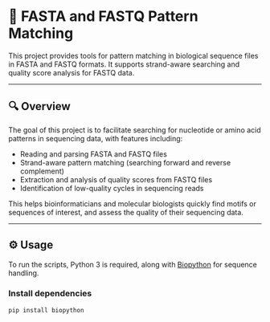 # 🧬 FASTA and FASTQ Pattern Matching

This project provides tools for pattern matching in biological sequence files in FASTA and FASTQ formats. It supports strand-aware searching and quality score analysis for FASTQ data.

---

## 🔍 Overview

The goal of this project is to facilitate searching for nucleotide or amino acid patterns in sequencing data, with features including:

- Reading and parsing FASTA and FASTQ files  
- Strand-aware pattern matching (searching forward and reverse complement)  
- Extraction and analysis of quality scores from FASTQ files  
- Identification of low-quality cycles in sequencing reads  

This helps bioinformaticians and molecular biologists quickly find motifs or sequences of interest, and assess the quality of their sequencing data.

---

## ⚙️ Usage

To run the scripts, Python 3 is required, along with [Biopython](https://biopython.org/) for sequence handling.

### Install dependencies

```bash
pip install biopython
